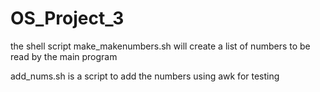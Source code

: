 # OS_Project_3

the shell script make_makenumbers.sh will create a list of numbers to be read by the main program 

add_nums.sh is a script to add the numbers using awk for testing  
